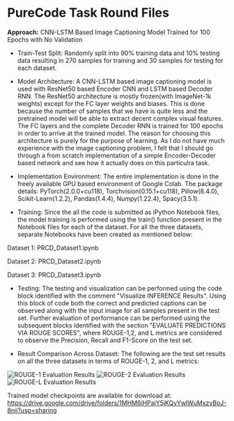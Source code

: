 # PureCode Task Round Files

**Approach:** CNN-LSTM Based Image Captioning Model Trained for 100 Epochs with No Validation

- Train-Test Split: Randomly split into 90% training data and 10% testing data resulting in 270 samples for training and 30 samples for testing for each dataset.

- Model Architecture: A CNN-LSTM based image captioning model is used with ResNet50 based Encoder CNN and LSTM based Decoder RNN. The ResNet50 architecture is mostly frozen(with ImageNet-1k weights) except for the FC layer weights and biases. This is done because the number of samples that we have is quite less and the pretrained model will be able to extract decent complex visual features. The FC layers and the complete Decoder RNN is trained for 100 epochs in order to arrive at the trained model. The reason for choosing this architecture is purely for the purpose of learning. As I do not have much experience with the image captioning problem, I felt that I should go through a from scratch implementation of a simple Encoder-Decoder based network and see how it actually does on this particulra task.

- Implementation Environment: The entire implementation is done in the freely available GPU based environment of Google Colab. The package details: PyTorch(2.0.0+cu118), Torchvision(0.15.1+cu118), Pillow(8.4.0), Scikit-Learn(1.2.2), Pandas(1.4.4), Numpy(1.22.4), Spacy(3.5.1).

- Training: Since the all the code is submitted as iPython Notebook files, the model training is performed using the train() function present in the Notebook files for each of the dataset. For all the three datasets, separate Notebooks have been created as mentioned below:

Dataset 1: PRCD_Dataset1.ipynb

Dataset 2: PRCD_Dataset2.ipynb

Dataset 3: PRCD_Dataset3.ipynb

- Testing: The testing and visualization can be performed using the code block identified with the comment "Visualize INFERENCE Results". Using this block of code both the correct and predicted captions can be observed along with the input image for all samples present in the test set. Further evaluation of performance can be performed using the subsequent blocks identified with the section "EVALUATE PREDICTIONS VIA ROUGE SCORES", where ROUGE-1,2, and L metrics are considered to observe the Precision, Recall and F1-Score on the test set.

- Result Comparison Across Dataset: The following are the test set results on all the three datasets in terms of ROUGE-1, 2, and L metrics:

![ROUGE-1 Evaluation Results](https://user-images.githubusercontent.com/8967554/230759477-e747d0fb-0eb4-45c6-a3d7-0495e8de572e.png)
![ROUGE-2 Evaluation Results](https://user-images.githubusercontent.com/8967554/230759526-5e1697dc-0aeb-4f18-8035-5cd034ffe79c.png)
![ROUGE-L Evaluation Results](https://user-images.githubusercontent.com/8967554/230759551-0c23a8c5-6de5-4418-a2be-5314fb3e5787.png)

Trained model checkpoints are available for download at: https://drive.google.com/drive/folders/1MHM6iHPajY5jKQyYwlWuMxzvBoJ-8nij?usp=sharing
